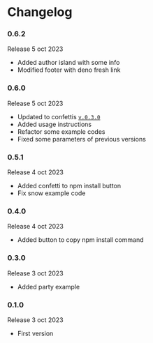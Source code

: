 # Changelog

### 0.6.2

Release 5 oct 2023

  * Added author island with some info
  * Modified footer with deno fresh link

### 0.6.0

Release 5 oct 2023

  * Updated to confettis [`v.0.3.0`](https://github.com/ovniroto/confettis/releases/tag/v0.3.0)
  * Added usage instructions
  * Refactor some example codes
  * Fixed some parameters of previous versions

### 0.5.1

Release 4 oct 2023

  * Added confetti to npm install button
  * Fix snow example code

### 0.4.0

Release 4 oct 2023

  * Added button to copy npm install command

### 0.3.0

Release 3 oct 2023

  * Added party example

### 0.1.0

Release 3 oct 2023

  * First version